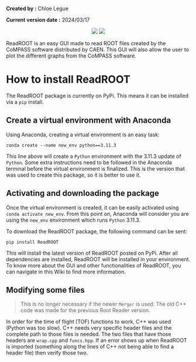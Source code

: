 **Created by :** Chloe Legue

**Current version date :** 2024/03/17

<p align=center>
<a target="_blank" href="https://www.python.org/downloads/" title="Python version"><img src="https://img.shields.io/badge/python-%3E=_3.10-green.svg"></a>
<a target="_blank" href="https://pypi.org/project/ReadROOT/" title="PyPI version"><img src="https://img.shields.io/pypi/v/ReadROOT?logo=pypi"></a>
</p>

ReadROOT is an easy GUI made to read ROOT files created by the CoMPASS software distributed by CAEN. This GUI will also allow the user to plot the different graphs from the CoMPASS software.

# How to install ReadROOT

The ReadROOT package is currently on PyPi. This means it can be installed via a `pip` install.

## Create a virtual environment with Anaconda

Using Anaconda, creating a virtual environment is an easy task:

```
conda create --name new_env python==3.11.3
```

This line above will create a `Python` environment with the 3.11.3 update of `Python`. Some extra instructions need to be followed in the Anaconda terminal before the virtual environment is finalized. This is the version that was used to create this package, so it is better to use it.

## Activating and downloading the package

Once the virtual environment is created, it can be easily activated using `conda activate new_env`. From this point on, Anaconda will consider you are using the `new_env` environment which runs `Python` 3.11.3.

To download the ReadROOT package, the following command can be sent:

```
pip install ReadROOT
```

This will install the latest version of ReadROOT posted on PyPi. After all dependencies are installed, ReadROOT will be installed in your environment. To know more about the GUI and other functionalities of ReadROOT, you can navigate in this Wiki to find more information.

## Modifying some files

> This is no longer necessary if the newer `Merger` is used. The old C++ code was made for the previous Root Reader version.

In order for the time of flight (TOF) functions to work, C++ was used (Python was too slow). C++ needs very specific header files and the complete path to those files is needed. The two files that have those headers are `wrap.cpp` and `funcs.hpp`. If an error shows up when ReadROOT is imported (something along the lines of C++ not being able to find a header file) then verify those two.
